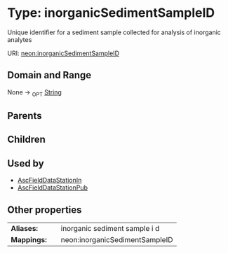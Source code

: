 
# Type: inorganicSedimentSampleID


Unique identifier for a sediment sample collected for analysis of inorganic analytes

URI: [neon:inorganicSedimentSampleID](https://data.neonscience.org/inorganicSedimentSampleID)


## Domain and Range

None ->  <sub>OPT</sub> [String](types/String.md)

## Parents


## Children


## Used by

 * [AscFieldDataStationIn](AscFieldDataStationIn.md)
 * [AscFieldDataStationPub](AscFieldDataStationPub.md)

## Other properties

|  |  |  |
| --- | --- | --- |
| **Aliases:** | | inorganic sediment sample i d |
| **Mappings:** | | neon:inorganicSedimentSampleID |


